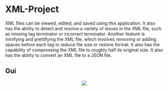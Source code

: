 # XML-Project
XML files can be viewed, edited, and saved using this application. It also has the ability to detect and resolve a variety of issues in the XML file, such as missing tag terminator or incorrect terminator. Another feature is minifying and prettifying the XML file, which involves removing or adding spaces before each tag to reduce file size or restore format. It also has the capability of compressing the XML file to roughly half its original size. It also has the ability to convert an XML file to a JSON file.

## Gui
<p align="center">
  <img src="https://user-images.githubusercontent.com/72843476/146682105-1bf91e94-5119-4bdc-b1d3-36595cf8ff19.png" />
</p>


